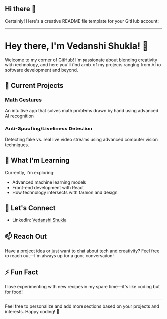 ## Hi there 👋

Certainly! Here's a creative README file template for your GitHub account:

---

# Hey there, I'm Vedanshi Shukla! 👋

Welcome to my corner of GitHub! I'm passionate about blending creativity with technology, and here you'll find a mix of my projects ranging from AI to software development and beyond.

## 🔭 Current Projects

### Math Gestures
An intuitive app that solves math problems drawn by hand using advanced AI recognition

### Anti-Spoofing/Liveliness Detection
Detecting fake vs. real live video streams using advanced computer vision techniques.

## 🌱 What I'm Learning

Currently, I'm exploring:
- Advanced machine learning models
- Front-end development with React
- How technology intersects with fashion and design

## 💬 Let's Connect

- LinkedIn: [Vedanshi Shukla](www.linkedin.com/in/vedanshi-shukla10)

## 📫 Reach Out

Have a project idea or just want to chat about tech and creativity? Feel free to reach out—I'm always up for a good conversation!

## ⚡ Fun Fact

I love experimenting with new recipes in my spare time—it's like coding but for food!

---

Feel free to personalize and add more sections based on your projects and interests. Happy coding! 🚀

